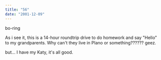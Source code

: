 ```yaml
---
title: "56"
date: "2001-12-09"
---
```


bo-ring

As i see it, this is a 14-hour roundtrip drive to do homework and say "Hello" to my grandparents. Why can't they live in Plano or something?????? geez.

but... I have my Katy, it's all good.
